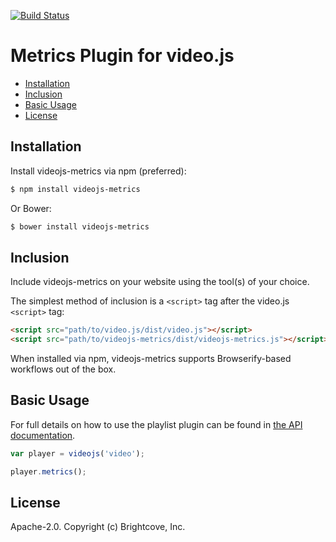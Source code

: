 [![Build Status](https://api.travis-ci.org/Afrostream/videojs-metrics.svg?branch=master)](https://travis-ci.org/Afrostream/videojs-metrics)

# Metrics Plugin for video.js

<!-- START doctoc generated TOC please keep comment here to allow auto update -->
<!-- DON'T EDIT THIS SECTION, INSTEAD RE-RUN doctoc TO UPDATE -->


- [Installation](#installation)
- [Inclusion](#inclusion)
- [Basic Usage](#basic-usage)
- [License](#license)

<!-- END doctoc generated TOC please keep comment here to allow auto update -->

## Installation

Install videojs-metrics via npm (preferred):

```sh
$ npm install videojs-metrics
```

Or Bower:

```sh
$ bower install videojs-metrics
```

## Inclusion

Include videojs-metrics on your website using the tool(s) of your choice.

The simplest method of inclusion is a `<script>` tag after the video.js `<script>` tag:

```html
<script src="path/to/video.js/dist/video.js"></script>
<script src="path/to/videojs-metrics/dist/videojs-metrics.js"></script>
```

When installed via npm, videojs-metrics supports Browserify-based workflows out of the box.

## Basic Usage

For full details on how to use the playlist plugin can be found in [the API documentation](docs/api.md).

```js
var player = videojs('video');

player.metrics();

```

## License

Apache-2.0. Copyright (c) Brightcove, Inc.
